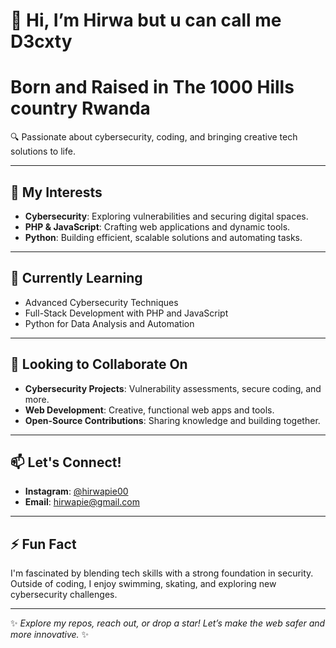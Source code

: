 # 👋 Hi, I’m Hirwa but u can call me D3cxty
# Born and Raised in The 1000 Hills country Rwanda 

🔍 Passionate about cybersecurity, coding, and bringing creative tech solutions to life.
      
---

## 👀 My Interests
- **Cybersecurity**: Exploring vulnerabilities and securing digital spaces.
- **PHP & JavaScript**: Crafting web applications and dynamic tools.
- **Python**: Building efficient, scalable solutions and automating tasks.

---                                  

## 🌱 Currently Learning
- Advanced Cybersecurity Techniques
- Full-Stack Development with PHP and JavaScript
- Python for Data Analysis and Automation

---

## 💼 Looking to Collaborate On
- **Cybersecurity Projects**: Vulnerability assessments, secure coding, and more.
- **Web Development**: Creative, functional web apps and tools.
- **Open-Source Contributions**: Sharing knowledge and building together.

---

## 📫 Let's Connect!
- **Instagram**: [@hirwapie00](https://instagram.com/hirwapie00)
- **Email**: [hirwapie@gmail.com](mailto:hirwapie@gmail.com)

---

## ⚡ Fun Fact
I'm fascinated by blending tech skills with a strong foundation in security. Outside of coding, I enjoy swimming, skating, and exploring new cybersecurity challenges.

---

✨ _Explore my repos, reach out, or drop a star! Let’s make the web safer and more innovative._ ✨
